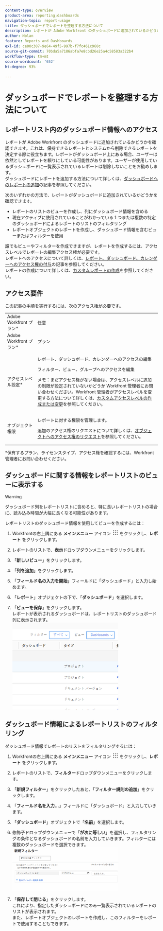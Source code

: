 ```yaml
---
content-type: overview
product-area: reporting;dashboards
navigation-topic: report-usage
title: ダッシュボードでレポートを整理する方法について
description: レポートが Adobe Workfront のダッシュボードに追加されているかどうかを確認できます。これは、保持できるレポートとシステムから削除できるレポートを決定する際に役立ちます。レポートがダッシュボード上にある場合、ユーザーは依然としてレポートを頼りにしている可能性があります。ユーザーが使用しているダッシュボードに一覧表示されているレポートは削除しないことをお勧めします。ダッシュボードにレポートを追加する方法について詳しくは、ダッシュボードへのレポートの追加の記事を参照してください。
author: Nolan
feature: Reports and Dashboards
exl-id: ce00c307-9e64-49f5-997b-f7fc461c960c
source-git-commit: 70bda5a7186abfa7e8cbd26e25a4c58583a322b4
workflow-type: tm+mt
source-wordcount: '652'
ht-degree: 93%

---
```


# ダッシュボードでレポートを整理する方法について

## レポートリスト内のダッシュボード情報へのアクセス

レポートが Adobe Workfront のダッシュボードに追加されているかどうかを確認できます。これは、保持できるレポートとシステムから削除できるレポートを決定する際に役立ちます。レポートがダッシュボード上にある場合、ユーザーは依然としてレポートを頼りにしている可能性があります。ユーザーが使用しているダッシュボードに一覧表示されているレポートは削除しないことをお勧めします。\
ダッシュボードにレポートを追加する方法について詳しくは、[ダッシュボードへのレポートの追加](../../../reports-and-dashboards/dashboards/creating-and-managing-dashboards/add-report-dashboard.md)の記事を参照してください。

次のいずれかの方法で、レポートがダッシュボードに追加されているかどうかを確認できます。

* レポートのリストのビューを作成し、列にダッシュボード情報を含める
* 現在アクティブに使用されていることがわかっている 1 つまたは複数の特定のダッシュボードによるレポートのリストのフィルタリング
* レポートオブジェクトのレポートを作成し、ダッシュボード情報を含むビューまたはフィルターを使用

誰でもビューやフィルターを作成できますが、レポートを作成するには、アクセスレベルでレポートの編集アクセス権が必要です。\
レポートへのアクセスについて詳しくは、[レポート、ダッシュボード、カレンダーへのアクセス権の付与](../../../administration-and-setup/add-users/configure-and-grant-access/grant-access-reports-dashboards-calendars.md)の記事を参照してください。\
レポートの作成について詳しくは、[カスタムレポートの作成](../../../reports-and-dashboards/reports/creating-and-managing-reports/create-custom-report.md)を参照してください。

## アクセス要件

この記事の手順を実行するには、次のアクセス権が必要です。

<table style="table-layout:auto"> 
 <col> 
 <col> 
 <tbody> 
  <tr> 
   <td role="rowheader">Adobe Workfront プラン*</td> 
   <td> <p>任意</p> </td> 
  </tr> 
  <tr> 
   <td role="rowheader">Adobe Workfront プラン*</td> 
   <td> <p>プラン </p> </td> 
  </tr> 
  <tr> 
   <td role="rowheader">アクセスレベル設定*</td> 
   <td> <p>レポート、ダッシュボード、カレンダーへのアクセスの編集</p> <p>フィルター、ビュー、グループへのアクセスを編集</p> <p>メモ：まだアクセス権がない場合は、アクセスレベルに追加の制限が設定されていないかどうか Workfront 管理者にお問い合わせください。Workfront 管理者がアクセスレベルを変更する方法について詳しくは、<a href="../../../administration-and-setup/add-users/configure-and-grant-access/create-modify-access-levels.md" class="MCXref xref">カスタムアクセスレベルの作成または変更</a>を参照してください。</p> </td> 
  </tr> 
  <tr> 
   <td role="rowheader">オブジェクト権限</td> 
   <td> <p>レポートに対する権限を管理します。</p> <p>追加のアクセス権のリクエストについて詳しくは、<a href="../../../workfront-basics/grant-and-request-access-to-objects/request-access.md" class="MCXref xref">オブジェクトへのアクセス権のリクエスト</a>を参照してください。</p> </td> 
  </tr> 
 </tbody> 
</table>

&#42;保有するプラン、ライセンスタイプ、アクセス権を確認するには、Workfront 管理者にお問い合わせください。

## ダッシュボードに関する情報をレポートリストのビューに表示する

>[!WARNING]
>
>ダッシュボード列をレポートリストに含めると、特に長いレポートリストの場合に、読み込み時間が大幅に長くなる可能性があります。

レポートリストのダッシュボード情報を使用してビューを作成するには：

1. Workfrontの右上隅にある **メインメニュー** アイコン ![ メインメニューアイコン ](assets/main-menu-icon.png) をクリックし、**レポート** をクリックします。
1. レポートのリストで、**表示**&#x200B;ドロップダウンメニューをクリックします。
1. 「**新しいビュー**」をクリックします。
1. 「**列を追加**」をクリックします。
1. 「**フィールド名の入力を開始**」フィールドに「ダッシュボード」と入力し始めます。
1. 「**レポート**」オブジェクトの下で、「**ダッシュボード**」を選択します。

1. 「**ビューを保存**」をクリックします。\
   レポートが表示されるダッシュボードは、レポートリストのダッシュボード列に表示されます。\
   ![ レポートのダッシュボード ](assets/qs-dashboards-in-report-view.png)

## ダッシュボード情報によるレポートリストのフィルタリング

ダッシュボード情報でレポートのリストをフィルタリングするには：

1. Workfrontの右上隅にある **メインメニュー** アイコン ![ メインメニューアイコン ](assets/main-menu-icon.png) をクリックし、**レポート** をクリックします。

1. レポートのリストで、**フィルター**&#x200B;ドロップダウンメニューをクリックします。
1. 「**新規フィルター**」をクリックしたあと、「**フィルター規則の追加**」をクリックします。

1. 「**フィールド名を入力...**」フィールドに「ダッシュボード」と入力していきます。

1. 「**ダッシュボード**」オブジェクトで「**名前**」を選択します。

1. 修飾子ドロップダウンメニューで「**が次に等しい**」を選択し、フィルタリングの条件となるダッシュボードの名前を入力していきます。フィルターには複数のダッシュボードを選択できます。\
   ![ 報告書フィルターのダッシュボード ](assets/qs-dashboards-in-report-filters-350x143.png)

1. 「**保存して閉じる**」をクリックします。\
   これにより、指定したダッシュボードにのみ一覧表示されているレポートのリストが表示されます。\
   また、レポートオブジェクトのレポートを作成し、このフィルターをレポートで使用することもできます。
